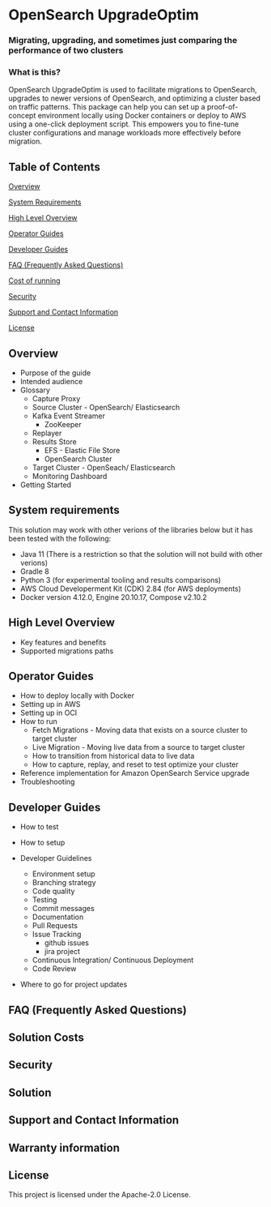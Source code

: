 # OpenSearch UpgradeOptim

### Migrating, upgrading, and sometimes just comparing the performance of two clusters


### What is this?

OpenSearch UpgradeOptim is used to facilitate migrations to OpenSearch, upgrades to newer versions of OpenSearch, and optimizing a cluster based on traffic patterns. This package can help you can set up a proof-of-concept environment locally using Docker containers or deploy to AWS using a one-click deployment script. This empowers you to fine-tune cluster configurations and manage workloads more effectively before migration.



## Table of Contents

[Overview](#overview)  

[System Requirements](#system-requirements)

[High Level Overview](#high-level-overview)

[Operator Guides](#operator-guides)

[Developer Guides](#developer-guiders)

[FAQ (Frequently Asked Questions)](#faq)

[Cost of running](#cost-of-running)

[Security](#security)

[Support and Contact Information](#support-and-contact-information)

[License](#license)


## Overview
- Purpose of the guide
- Intended audience
- Glossary
    - Capture Proxy
    - Source Cluster - OpenSearch/ Elasticsearch
    - Kafka Event Streamer 
        - ZooKeeper
    - Replayer
    - Results Store
        - EFS - Elastic File Store
        - OpenSearch Cluster
    - Target Cluster - OpenSeach/ Elasticsearch
    - Monitoring Dashboard
- Getting Started


## System requirements
This solution may work with other verions of the libraries below but it has been tested with the following:
 - Java 11 (There is a restriction so that the solution will not build with other verions)
 - Gradle 8
 - Python 3 (for experimental tooling and results comparisons)
 - AWS Cloud Developerment Kit (CDK) 2.84 (for AWS deployments)
 - Docker version 4.12.0, Engine 20.10.17, Compose v2.10.2
  

## High Level Overview 
 - Key features and benefits
 - Supported migrations paths

## Operator Guides
 - How to deploy locally with Docker
 - Setting up in AWS 
 - Setting up in OCI
 - How to run
    - Fetch Migrations - Moving data that exists on a source cluster to target cluster
    - Live Migration - Moving live data from a source to target cluster
    - How to transition from historical data to live data
    - How to capture, replay, and reset to test optimize your cluster
 - Reference implementation for Amazon OpenSearch Service upgrade
 - Troubleshooting

## Developer Guides
 - How to test
 - How to setup
 - Developer Guidelines
    - Environment setup
    - Branching strategy
    - Code quality
    - Testing
    - Commit messages
    - Documentation
    - Pull Requests
    - Issue Tracking
        - github issues
        - jira project
    - Continuous Integration/ Continuous Deployment
    - Code Review

 - Where to go for project updates


## FAQ (Frequently Asked Questions)

## Solution Costs

## Security

## Solution

## Support and Contact Information

## Warranty information

## License

This project is licensed under the Apache-2.0 License.


